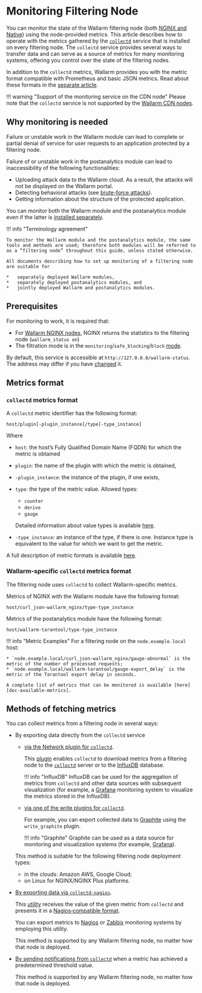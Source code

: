 [link-collectd]:            https://collectd.org/

[av-bruteforce]:            ../../attacks-vulns-list.md#brute-force-attack
[doc-postanalitycs]:        ../installation-postanalytics-en.md

[link-collectd-naming]:     https://collectd.org/wiki/index.php/Naming_schema
[link-data-source]:         https://collectd.org/wiki/index.php/Data_source
[link-collectd-networking]: https://collectd.org/wiki/index.php/Networking_introduction
[link-influxdb]:            https://www.influxdata.com/products/influxdb-overview/
[link-grafana]:             https://grafana.com/
[link-graphite]:            https://github.com/graphite-project/graphite-web
[link-network-plugin]:      https://collectd.org/wiki/index.php/Plugin:Network
[link-write-plugins]:       https://collectd.org/wiki/index.php/Table_of_Plugins
[link-collectd-nagios]:     https://collectd.org/wiki/index.php/Collectd-nagios
[link-nagios]:              https://www.nagios.org/
[link-zabbix]:              https://www.zabbix.com/
[link-nagios-format]:       https://nagios-plugins.org/doc/guidelines.html#AEN200
[link-selinux]:             https://www.redhat.com/en/topics/linux/what-is-selinux

[doc-available-metrics]:    available-metrics.md
[doc-network-plugin]:       fetching-metrics.md#exporting-metrics-via-the-collectd-network-plugin
[doc-write-plugins]:        fetching-metrics.md#exporting-metrics-via-the-collectd-write-plugins
[doc-collectd-nagios]:      fetching-metrics.md#exporting-metrics-using-the-collectd-nagios-utility
[doc-collectd-notices]:     fetching-metrics.md#sending-notifications-from-collectd

[doc-selinux]:  ../configure-selinux.md

# Monitoring Filtering Node

You can monitor the state of the Wallarm filtering node (both [NGINX and Native](../../installation/nginx-native-node-internals.md)) using the node-provided metrics. This article describes how to operate with the metrics gathered by the [`collectd`][link-collectd] service that is installed on every filtering node. The `collectd` service provides several ways to transfer data and can serve as a source of metrics for many monitoring systems, offering you control over the state of the filtering nodes.

In addition to the `collectd` metrics, Wallarm provides you with the metric format compatible with Prometheus and basic JSON metrics. Read about these formats in the [separate article](../configure-statistics-service.md).

!!! warning "Support of the monitoring service on the CDN node"
    Please note that the `collectd` service is not supported by the [Wallarm CDN nodes](../../installation/cdn-node.md).

##  Why monitoring is needed

Failure or unstable work in the Wallarm module can lead to complete or partial denial of service for user requests to an application protected by a filtering node.

Failure of or unstable work in the postanalytics module can lead to inaccessibility of the following functionalities:
*   Uploading attack data to the Wallarm cloud. As a result, the attacks will not be displayed on the Wallarm portal.
*   Detecting behavioral attacks (see [brute-force attacks][av-bruteforce]).
*   Getting information about the structure of the protected application.

You can monitor both the Wallarm module and the postanalytics module even if the latter is [installed separately][doc-postanalitycs].


!!! info "Terminology agreement"

    To monitor the Wallarm module and the postanalytics module, the same tools and methods are used; therefore both modules will be referred to as a “filtering node” throughout this guide, unless stated otherwise.
    
    All documents describing how to set up monitoring of a filtering node are suitable for

    *   separately deployed Wallarm modules,
    *   separately deployed postanalytics modules, and
    *   jointly deployed Wallarm and postanalytics modules.


##  Prerequisites

For monitoring to work, it is required that:

* For [Wallarm NGINX nodes](../../installation/nginx-native-node-internals.md#nginx-node), NGINX returns the statistics to the filtering node (`wallarm_status on`)
* The filtration mode is in the `monitoring`/`safe_blocking`/`block` [mode](../configure-wallarm-mode.md#available-filtration-modes).
  
By default, this service is accessible at `http://127.0.0.8/wallarm-status`. The address may differ if you have [changed](../configure-statistics-service.md#changing-an-ip-address-andor-port-of-the-statistics-service) it.

##  Metrics format

### `collectd` metrics format

A `collectd` metric identifier has the following format:

```
host/plugin[-plugin_instance]/type[-type_instance]
```

Where
*   `host`: the host’s Fully Qualified Domain Name (FQDN) for which the metric is obtained
*   `plugin`: the name of the plugin with which the metric is obtained,
*   `-plugin_instance`: the instance of the plugin, if one exists,
*   `type`: the type of the metric value. Allowed types:
    *   `counter`
    *   `derive`
    *   `gauge` 
    
    Detailed information about value types is available [here][link-data-source].

*   `-type_instance`: an instance of the type, if there is one. Instance type is equivalent to the value for which we want to get the metric.

A full description of metric formats is available [here][link-collectd-naming].

### Wallarm-specific `collectd` metrics format

The filtering node uses `collectd` to collect Wallarm-specific metrics.

Metrics of NGINX with the Wallarm module have the following format:

```
host/curl_json-wallarm_nginx/type-type_instance
```

Metrics of the postanalytics module have the following format:

```
host/wallarm-tarantool/type-type_instance
```


!!! info "Metric Examples"
    For a filtering node on the `node.example.local` host:

    * `node.example.local/curl_json-wallarm_nginx/gauge-abnormal` is the metric of the number of processed requests;
    * `node.example.local/wallarm-tarantool/gauge-export_delay` is the metric of the Tarantool export delay in seconds.
    
    A complete list of metrics that can be monitored is available [here][doc-available-metrics].

##  Methods of fetching metrics

You can collect metrics from a filtering node in several ways:
*   By exporting data directly from the `collectd` service
    *   [via the Network plugin for `collectd`][doc-network-plugin].
    
        This [plugin][link-network-plugin] enables `collectd` to download metrics from a filtering node to the [`collectd`][link-collectd-networking] server or to the [InfluxDB][link-influxdb] database.
        
        
        !!! info "InfluxDB"
            InfluxDB can be used for the aggregation of metrics from `collectd` and other data sources with subsequent visualization (for example, a [Grafana][link-grafana] monitoring system to visualize the metrics stored in the InfluxDB).
        
    *   [via one of the write plugins for `collectd`][doc-write-plugins].
  
        For example, you can export collected data to [Graphite][link-graphite] using the `write_graphite` plugin.
  
        
        !!! info "Graphite"
            Graphite can be used as a data source for monitoring and visualization systems (for example, [Grafana][link-grafana]).
        
  
    This method is suitable for the following filtering node deployment types:

    *   in the clouds: Amazon AWS, Google Cloud;
    *   on Linux for NGINX/NGINX Plus platforms.

*   [By exporting data via `collectd-nagios`][doc-collectd-nagios].
  
    This [utility][link-collectd-nagios] receives the value of the given metric from `collectd` and presents it in a [Nagios‑compatible format][link-nagios-format].
  
    You can export metrics to [Nagios][link-nagios] or [Zabbix][link-zabbix] monitoring systems by employing this utility.
  
    This method is supported by any Wallarm filtering node, no matter how that node is deployed.
  
*   [By sending notifications from `collectd`][doc-collectd-notices] when a metric has achieved a predetermined threshold value.

    This method is supported by any Wallarm filtering node, no matter how that node is deployed.
